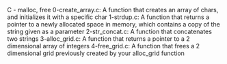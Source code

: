 C - malloc, free
0-create_array.c: A function that creates an array of chars, and initializes it with a specific char
1-strdup.c: A function that returns a pointer to a newly allocated space in memory, which contains a copy of the string given as a parameter
2-str_concat.c: A function that concatenates two strings
3-alloc_grid.c: A function that returns a pointer to a 2 dimensional array of integers
4-free_grid.c: A function that frees a 2 dimensional grid previously created by your alloc_grid function
